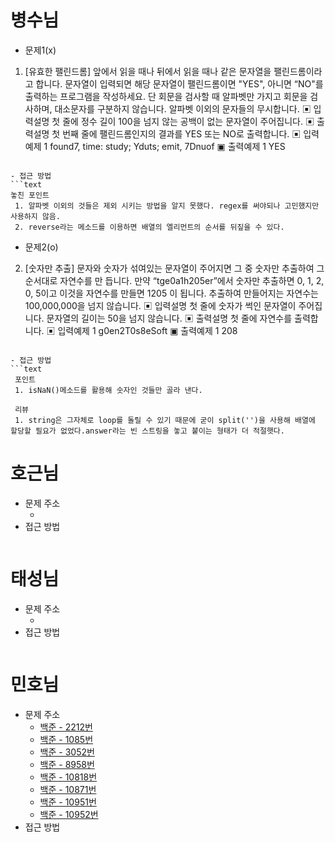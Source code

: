 # 병수님

-   문제1(x)

1. [유효한 팰린드롬]
   앞에서 읽을 때나 뒤에서 읽을 때나 같은 문자열을 팰린드롬이라고 합니다.
   문자열이 입력되면 해당 문자열이 팰린드롬이면 "YES", 아니면 “NO"를 출력하는 프로그램을 작성하세요.
   단 회문을 검사할 때 알파벳만 가지고 회문을 검사하며, 대소문자를 구분하지 않습니다. 알파벳 이외의 문자들의 무시합니다.
   ▣ 입력설명
   첫 줄에 정수 길이 100을 넘지 않는 공백이 없는 문자열이 주어집니다.
   ▣ 출력설명
   첫 번째 줄에 팰린드롬인지의 결과를 YES 또는 NO로 출력합니다.
   ▣ 입력예제 1
   found7, time: study; Yduts; emit, 7Dnuof
   ▣ 출력예제 1 YES

````

- 접근 방법
```text
놓친 포인트
 1. 알파벳 이외의 것들은 제외 시키는 방법을 알지 못했다. regex를 써야되나 고민했지만 사용하지 않음.
 2. reverse라는 메소드를 이용하면 배열의 엘리먼트의 순서를 뒤짚을 수 있다.

````

-   문제2(o)

2. [숫자만 추출]
   문자와 숫자가 섞여있는 문자열이 주어지면 그 중 숫자만 추출하여 그 순서대로 자연수를 만 듭니다.
   만약 “tge0a1h205er”에서 숫자만 추출하면 0, 1, 2, 0, 5이고 이것을 자연수를 만들면 1205 이 됩니다.
   추출하여 만들어지는 자연수는 100,000,000을 넘지 않습니다.
   ▣ 입력설명
   첫 줄에 숫자가 썩인 문자열이 주어집니다. 문자열의 길이는 50을 넘지 않습니다.
   ▣ 출력설명
   첫 줄에 자연수를 출력합니다.
   ▣ 입력예제 1 g0en2T0s8eSoft
   ▣ 출력예제 1 208

````

- 접근 방법
```text
 포인트
 1. isNaN()메소드를 활용해 숫자인 것들만 골라 낸다.

 리뷰
 1. string은 그자체로 loop를 돌릴 수 있기 때문에 굳이 split('')을 사용해 배열에 할당할 필요가 없었다.answer라는 빈 스트링을 놓고 붙이는 형태가 더 적절햇다.
````

# 호근님

-   문제 주소
    -   []()
-   접근 방법

```text

```

# 태성님

-   문제 주소
    -   []()
-   접근 방법

```text

```

# 민호님

-   문제 주소
    -   [백준 - 2212번](https://www.acmicpc.net/problem/2212)
    -   [백준 - 1085번](https://www.acmicpc.net/problem/1085)
    -   [백준 - 3052번](https://www.acmicpc.net/problem/3052)
    -   [백준 - 8958번](https://www.acmicpc.net/problem/8958)
    -   [백준 - 10818번](https://www.acmicpc.net/problem/10818)
    -   [백준 - 10871번](https://www.acmicpc.net/problem/10871)
    -   [백준 - 10951번](https://www.acmicpc.net/problem/10951)
    -   [백준 - 10952번](https://www.acmicpc.net/problem/10952)
-   접근 방법

```text

```
